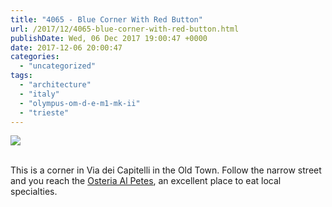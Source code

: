 ```yaml
---
title: "4065 - Blue Corner With Red Button"
url: /2017/12/4065-blue-corner-with-red-button.html
publishDate: Wed, 06 Dec 2017 19:00:47 +0000
date: 2017-12-06 20:00:47
categories: 
  - "uncategorized"
tags: 
  - "architecture"
  - "italy"
  - "olympus-om-d-e-m1-mk-ii"
  - "trieste"
---
```

<div class="container">
<div class="center"><a target="_blank" href="https://d25zfm9zpd7gm5.cloudfront.net/1200x1200/2017/20170525_172350_lr.jpg"><img class="webfeedsFeaturedVisual" src="https://d25zfm9zpd7gm5.cloudfront.net/0600x0600/2017/20170525_172350_lr.jpg" /></a></div>
</div>
<br />

This is a corner in Via dei Capitelli in the Old Town. Follow the narrow street and you reach the <a href="https://www.al-petes.com/" rel="noopener" target="_blank">Osteria Al Petes</a>, an excellent place to eat local specialties.
